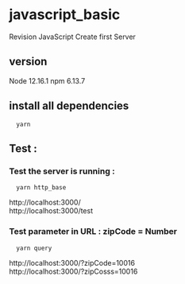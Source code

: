 # javascript_basic
Revision JavaScript Create first Server  

## version
Node 12.16.1
npm 6.13.7

## install all dependencies
```
  yarn
```

## Test :

### Test the server is running :
```
  yarn http_base
```
http://localhost:3000/ <br/>
http://localhost:3000/test


### Test parameter in URL : zipCode = Number 
```
  yarn query
```
http://localhost:3000/?zipCode=10016 <br/>
http://localhost:3000/?zipCosss=10016